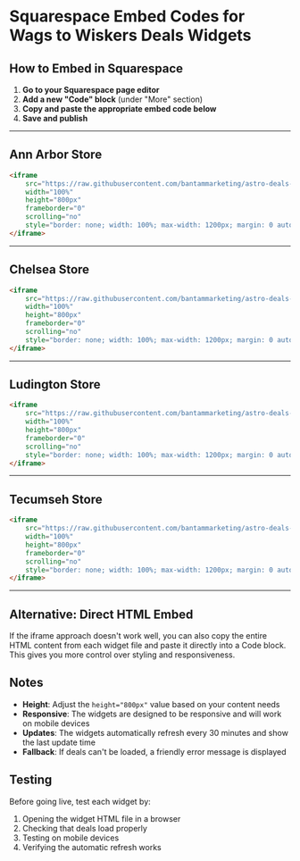 # Squarespace Embed Codes for Wags to Wiskers Deals Widgets

## How to Embed in Squarespace

1. **Go to your Squarespace page editor**
2. **Add a new "Code" block** (under "More" section)
3. **Copy and paste the appropriate embed code below**
4. **Save and publish**

---

## Ann Arbor Store

```html
<iframe 
    src="https://raw.githubusercontent.com/bantammarketing/astro-deals-data/main/widget_ann_arbor.html" 
    width="100%" 
    height="800px" 
    frameborder="0" 
    scrolling="no"
    style="border: none; width: 100%; max-width: 1200px; margin: 0 auto; display: block;">
</iframe>
```

---

## Chelsea Store

```html
<iframe 
    src="https://raw.githubusercontent.com/bantammarketing/astro-deals-data/main/widget_chelsea.html" 
    width="100%" 
    height="800px" 
    frameborder="0" 
    scrolling="no"
    style="border: none; width: 100%; max-width: 1200px; margin: 0 auto; display: block;">
</iframe>
```

---

## Ludington Store

```html
<iframe 
    src="https://raw.githubusercontent.com/bantammarketing/astro-deals-data/main/widget_ludington.html" 
    width="100%" 
    height="800px" 
    frameborder="0" 
    scrolling="no"
    style="border: none; width: 100%; max-width: 1200px; margin: 0 auto; display: block;">
</iframe>
```

---

## Tecumseh Store

```html
<iframe 
    src="https://raw.githubusercontent.com/bantammarketing/astro-deals-data/main/widget_tecumseh.html" 
    width="100%" 
    height="800px" 
    frameborder="0" 
    scrolling="no"
    style="border: none; width: 100%; max-width: 1200px; margin: 0 auto; display: block;">
</iframe>
```

---

## Alternative: Direct HTML Embed

If the iframe approach doesn't work well, you can also copy the entire HTML content from each widget file and paste it directly into a Code block. This gives you more control over styling and responsiveness.

## Notes

- **Height**: Adjust the `height="800px"` value based on your content needs
- **Responsive**: The widgets are designed to be responsive and will work on mobile devices
- **Updates**: The widgets automatically refresh every 30 minutes and show the last update time
- **Fallback**: If deals can't be loaded, a friendly error message is displayed

## Testing

Before going live, test each widget by:
1. Opening the widget HTML file in a browser
2. Checking that deals load properly
3. Testing on mobile devices
4. Verifying the automatic refresh works 